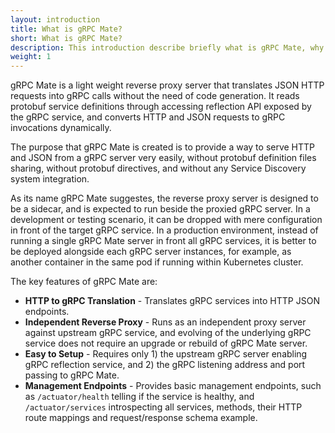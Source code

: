 ```yaml
---
layout: introduction
title: What is gRPC Mate?
short: What is gRPC Mate?
description: This introduction describe briefly what is gRPC Mate, why it is useful, and how to deploy it.
weight: 1
---
```


gRPC Mate is a light weight reverse proxy server that translates JSON HTTP requests into gRPC calls without the need of code generation. It reads protobuf service definitions through accessing reflection API exposed by the gRPC service, and converts HTTP and JSON requests to gRPC invocations dynamically.

The purpose that gRPC Mate is created is to provide a way to serve HTTP and JSON from a gRPC server very easily, without protobuf definition files sharing, without protobuf directives, and without any Service Discovery system integration.

As its name gRPC Mate suggestes, the reverse proxy server is designed to be a sidecar, and is expected to run beside the proxied gRPC server. In a development or testing scenario, it can be dropped with mere configuration in front of the target gRPC service. In a production environment, instead of running a single gRPC Mate server in front all gRPC services, it is better to be deployed alongside each gRPC server instances, for example, as another container in the same pod if running within Kubernetes cluster.

The key features of gRPC Mate are:

* **HTTP to gRPC Translation** - Translates gRPC services into HTTP JSON endpoints.
* **Independent Reverse Proxy** - Runs as an independent proxy server against upstream gRPC service, and evolving of the underlying gRPC service does not require an upgrade or rebuild
of gRPC Mate server.
* **Easy to Setup** - Requires only 1) the upstream gRPC server enabling gRPC reflection service, and 2) the gRPC listening address and port passing to gRPC Mate.
* **Management Endpoints** - Provides basic management endpoints, such as `/actuator/health` 
telling if the service is healthy, and `/actuator/services` introspecting all services, methods, their HTTP route mappings and request/response schema example.

